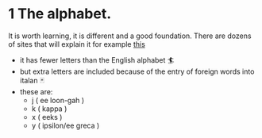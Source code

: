 # 1 The alphabet.  
It is worth learning, it is different and a good foundation. There are dozens of sites that will explain it for example [this](https://www.berlitz.com/blog/italian-alphabet) 
* it has fewer letters than the English alphabet 🏄
* but extra letters are included because of the entry of foreign words into italan 🃏
 * these are:
   - j ( ee loon-gah )
   - k ( kappa )
   - x ( eeks )
   - y ( ipsilon/ee greca )
